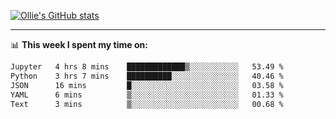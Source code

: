 <!--
**icedpanda/icedpanda** is a ✨ _special_ ✨ repository because its `README.md` (this file) appears on your GitHub profile.

Here are some ideas to get you started:

- 🔭 I’m currently working on ...
- 🌱 I’m currently learning ...
- 👯 I’m looking to collaborate on ...
- 🤔 I’m looking for help with ...
- 💬 Ask me about ...
- 📫 How to reach me: ...
- 😄 Pronouns: ...
- ⚡ Fun fact: ...
-->
[![Ollie's GitHub stats](https://github-readme-stats-icedpanda.vercel.app/api?username=icedpanda&count_private=true&show_icons=true)](https://github.com/icedpanda)

---
📊 **This week I spent my time on:**
<!--START_SECTION:waka-->

```txt
Jupyter   4 hrs 8 mins    █████████████▒░░░░░░░░░░░   53.49 %
Python    3 hrs 7 mins    ██████████░░░░░░░░░░░░░░░   40.46 %
JSON      16 mins         █░░░░░░░░░░░░░░░░░░░░░░░░   03.58 %
YAML      6 mins          ▒░░░░░░░░░░░░░░░░░░░░░░░░   01.33 %
Text      3 mins          ▒░░░░░░░░░░░░░░░░░░░░░░░░   00.68 %
```

<!--END_SECTION:waka-->
